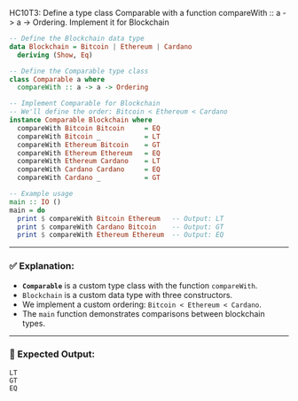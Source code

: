 HC10T3: Define a type class Comparable with a function compareWith :: a -> a -> Ordering. Implement it for Blockchain
```haskell
-- Define the Blockchain data type
data Blockchain = Bitcoin | Ethereum | Cardano
  deriving (Show, Eq)

-- Define the Comparable type class
class Comparable a where
  compareWith :: a -> a -> Ordering

-- Implement Comparable for Blockchain
-- We'll define the order: Bitcoin < Ethereum < Cardano
instance Comparable Blockchain where
  compareWith Bitcoin Bitcoin     = EQ
  compareWith Bitcoin _           = LT
  compareWith Ethereum Bitcoin    = GT
  compareWith Ethereum Ethereum   = EQ
  compareWith Ethereum Cardano    = LT
  compareWith Cardano Cardano     = EQ
  compareWith Cardano _           = GT

-- Example usage
main :: IO ()
main = do
  print $ compareWith Bitcoin Ethereum   -- Output: LT
  print $ compareWith Cardano Bitcoin    -- Output: GT
  print $ compareWith Ethereum Ethereum  -- Output: EQ
```

---

### ✅ Explanation:

* **`Comparable`** is a custom type class with the function `compareWith`.
* `Blockchain` is a custom data type with three constructors.
* We implement a custom ordering: `Bitcoin < Ethereum < Cardano`.
* The `main` function demonstrates comparisons between blockchain types.

---

### 🧪 Expected Output:

```
LT
GT
EQ
```
